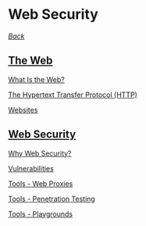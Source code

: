 # Web Security

*[Back](https://github.com/KeiferC/cyber-notes#cyber-notes)*


## [The Web](./00-web.md#the-web)

[What Is the Web?](./00-web.md#what-is-the-web)

[The Hypertext Transfer Protocol
(HTTP)](./00-web.md#the-hypertext-transfer-protocol-http)

[Websites](./00-web.md#websites)


## [Web Security](./01-websec.md#web-security)

[Why Web Security?](./01-websec.md#why-web-security)

[Vulnerabilities](./01-websec.md#vulnerabilities)

[Tools - Web Proxies](./01-websec.md#tools---web-proxies)

[Tools - Penetration Testing](./01-websec.md#tools---penetration-testing)

[Tools - Playgrounds](./01-websec.md#tools---playgrounds)


